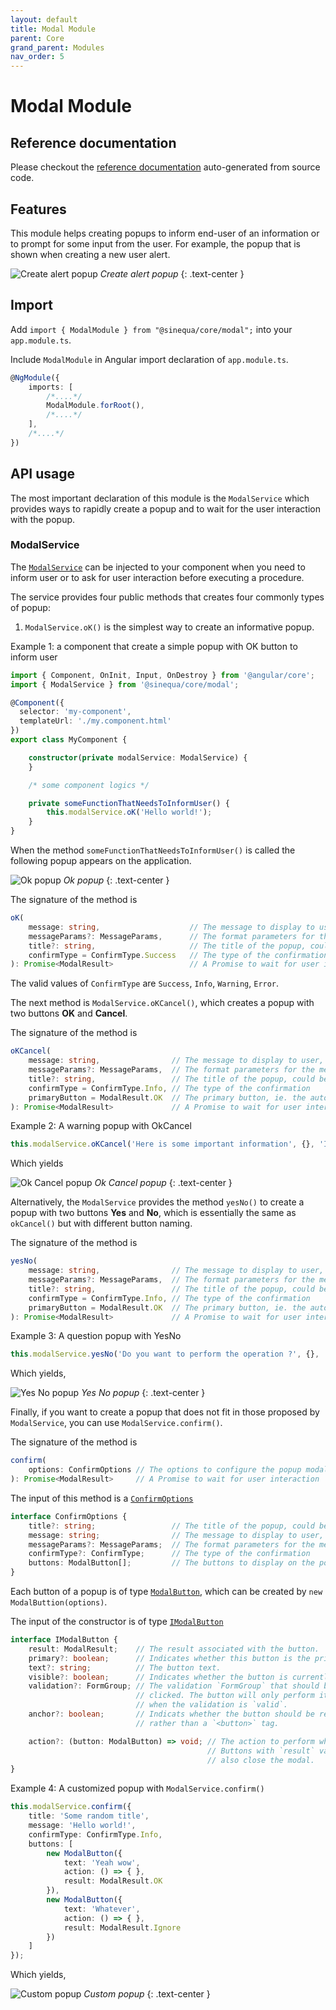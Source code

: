 ```yaml
---
layout: default
title: Modal Module
parent: Core
grand_parent: Modules
nav_order: 5
---
```


# Modal Module

## Reference documentation

Please checkout the [reference documentation]({{site.baseurl}}/core/modules/ModalModule.html) auto-generated from source code.

## Features

This module helps creating popups to inform end-user of an information or to prompt for some input from the user.
For example, the popup that is shown when creating a new user alert.

![Create alert popup]({{site.baseurl}}assets/modules/modal/modal-new-alert.png)
*Create alert popup*
{: .text-center }

## Import

Add `import { ModalModule } from "@sinequa/core/modal";` into your `app.module.ts`.

Include `ModalModule` in Angular import declaration of `app.module.ts`.

```typescript
@NgModule({
    imports: [
        /*....*/
        ModalModule.forRoot(),
        /*....*/
    ],
    /*....*/
})
```

## API usage

The most important declaration of this module is the `ModalService` which provides ways to rapidly create a popup and
to wait for the user interaction with the popup.

### ModalService

The [`ModalService`]({{site.baseurl}}/core/injectables/ModalService.html) can be injected to
your component when you need to inform user or to ask for user interaction before executing a procedure.

The service provides four public methods that creates four commonly types of popup:

1. `ModalService.oK()` is the simplest way to create an informative popup.

Example 1: a component that create a simple popup with OK button to inform user

```typescript
import { Component, OnInit, Input, OnDestroy } from '@angular/core';
import { ModalService } from '@sinequa/core/modal';

@Component({
  selector: 'my-component',
  templateUrl: './my.component.html'
})
export class MyComponent {

    constructor(private modalService: ModalService) {
    }

    /* some component logics */

    private someFunctionThatNeedsToInformUser() {
        this.modalService.oK('Hello world!');
    }
}
```

When the method `someFunctionThatNeedsToInformUser()` is called the following popup appears on the application.

![Ok popup]({{site.baseurl}}/assets/modules/modal/modal-ok.png)
*Ok popup*
{: .text-center }

The signature of the method is

```typescript
oK(
    message: string,                    // The message to display to user, can be internationalized (i18n) message.
    messageParams?: MessageParams,      // The format parameters for the message if i18n
    title?: string,                     // The title of the popup, could be i18n message.
    confirmType = ConfirmType.Success   // The type of the confirmation
): Promise<ModalResult>                 // A Promise to wait for user interaction
```

The valid values of `ConfirmType` are `Success`, `Info`, `Warning`, `Error`.

The next method is `ModalService.oKCancel()`, which creates a popup with two buttons **OK** and **Cancel**.

The signature of the method is

```typescript
oKCancel(
    message: string,                // The message to display to user, can be internationalized (i18n) message.
    messageParams?: MessageParams,  // The format parameters for the message if i18n
    title?: string,                 // The title of the popup, could be i18n message.
    confirmType = ConfirmType.Info, // The type of the confirmation
    primaryButton = ModalResult.OK  // The primary button, ie. the auto-focused button, that will be clicked if user clicks Enter directly
): Promise<ModalResult>             // A Promise to wait for user interaction
```

Example 2: A warning popup with OkCancel

```typescript
this.modalService.oKCancel('Here is some important information', {}, 'Info', ConfirmType.Warning);
```

Which yields

![Ok Cancel popup]({{site.baseurl}}/assets/modules/modal/modal-okcancel.png)
*Ok Cancel popup*
{: .text-center }

Alternatively, the `ModalService` provides the method `yesNo()` to create a popup with two buttons **Yes** and **No**, which is essentially the same as `okCancel()` but with different button naming.

The signature of the method is

```typescript
yesNo(
    message: string,                // The message to display to user, can be internationalized (i18n) message.
    messageParams?: MessageParams,  // The format parameters for the message if i18n
    title?: string,                 // The title of the popup, could be i18n message.
    confirmType = ConfirmType.Info, // The type of the confirmation
    primaryButton = ModalResult.OK  // The primary button, ie. the auto-focused button, that will be clicked if user clicks Enter directly
): Promise<ModalResult>             // A Promise to wait for user interaction
```

Example 3: A question popup with YesNo

```typescript
this.modalService.yesNo('Do you want to perform the operation ?', {}, 'Question', ConfirmType.Info);
```

Which yields,

![Yes No popup]({{site.baseurl}}/assets/modules/modal/modal-yesno.png)
*Yes No popup*
{: .text-center }

Finally, if you want to create a popup that does not fit in those proposed by `ModalService`, you can use `ModalService.confirm()`.

The signature of the method is

```typescript
confirm(
    options: ConfirmOptions // The options to configure the popup modal
): Promise<ModalResult>     // A Promise to wait for user interaction
```

The input of this method is a [`ConfirmOptions`]({{site.baseurl}}/core/interfaces/ConfirmOptions.html)

```typescript
interface ConfirmOptions {
    title?: string;                 // The title of the popup, could be i18n message.
    message: string;                // The message to display to user, can be internationalized (i18n) message.
    messageParams?: MessageParams;  // The format parameters for the message if i18n
    confirmType?: ConfirmType;      // The type of the confirmation
    buttons: ModalButton[];         // The buttons to display on the popup
}
```

Each button of a popup is of type [`ModalButton`]({{site.baseurl}}/core/classes/ModalButton.html),
which can be created by `new ModalButtion(options)`.

The input of the constructor is of type [`IModalButton`]({{site.baseurl}}/core/interfaces/IModalButton.html)

```typescript
interface IModalButton {
    result: ModalResult;    // The result associated with the button.
    primary?: boolean;      // Indicates whether this button is the primary button amongst a set of buttons.
    text?: string;          // The button text.
    visible?: boolean;      // Indicates whether the button is currently visible.
    validation?: FormGroup; // The validation `FormGroup` that should be tested when the button is
                            // clicked. The button will only perform its `action`
                            // when the validation is `valid`.
    anchor?: boolean;       // Indicats whether the button should be rendered with an `<a>` tag
                            // rather than a `<button>` tag.

    action?: (button: ModalButton) => void; // The action to perform when the button is clicked.
                                            // Buttons with `result` values other than `Custom`
                                            // also close the modal.
}
```

Example 4: A customized popup with `ModalService.confirm()`

```typescript
this.modalService.confirm({
    title: 'Some random title',
    message: 'Hello world!',
    confirmType: ConfirmType.Info,
    buttons: [
        new ModalButton({
            text: 'Yeah wow',
            action: () => { },
            result: ModalResult.OK
        }),
        new ModalButton({
            text: 'Whatever',
            action: () => { },
            result: ModalResult.Ignore
        })
    ]
});
```

Which yields,

![Custom popup]({{site.baseurl}}/assets/modules/modal/modal-custom.png)
*Custom popup*
{: .text-center }
